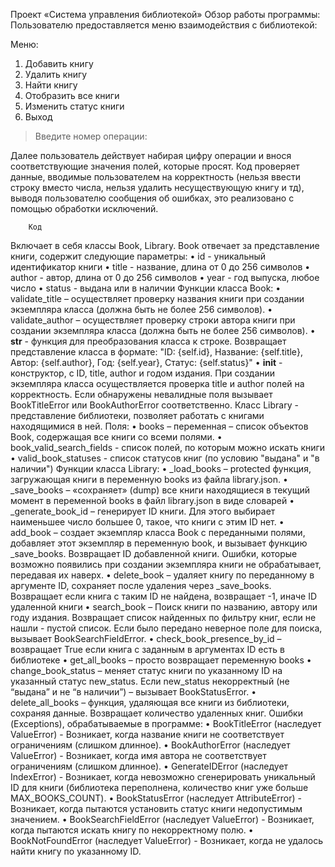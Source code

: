 Проект «Система управления библиотекой»
Обзор работы программы:
Пользователю предоставляется меню взаимодействия с библиотекой:

Меню:
1. Добавить книгу
2. Удалить книгу
3. Найти книгу
4. Отобразить все книги
5. Изменить статус книги
6. Выход  
>Введите номер операции: 

Далее пользователь действует набирая цифру операции и внося соответствующие значения полей, которые просят. Код проверяет данные, вводимые пользователем на корректность (нельзя ввести строку вместо числа, нельзя удалить несуществующую книгу и тд), выводя пользователю сообщения об ошибках, это реализовано с помощью обработки исключений.

        Код
Включает в себя классы Book, Library. Book отвечает за представление книги, содержит следующие параметры: 
•	id - уникальный идентификатор книги
•	title - название, длина от 0 до 256 символов
•	author - автор, длина от 0 до 256 символов
•	year - год выпуска, любое число
•	status - выдана или в наличии
Функции класса Book:
•	validate_title – осуществляет проверку названия книги при создании экземпляра класса (должна быть не более 256 символов).
•	validate_author – осуществляет проверку строки автора книги при создании экземпляра класса (должна быть не более 256 символов).
•	__str__ - функция для преобразования класса к строке. Возвращает представление класса в формате: "ID: {self.id}, Название: {self.title}, Автор: {self.author}, Год: {self.year}, Статус: {self.status}"
•	__init__ - конструктор, с ID, title, author и годом издания. При создании экземпляра класса осуществляется проверка title и author полей на корректность. Если обнаружены невалидные поля вызывает BookTitleError или BookAuthorError соответственно.
Класс Library - представление библиотеки, позволяет работать с книгами находящимися в ней. Поля:
•	books – переменная – список объектов Book, содержащая все книги со всеми полями.
•	book_valid_search_fields - список полей, по которым можно искать книги
•	valid_book_statuses - список статусов книг (по условию "выдана" и "в наличии")
Функции класса Library:
•	_load_books – protected функция, загружающая книги в переменную books из файла library.json.
•	_save_books – «сохраняет» (dump) все книги находящиеся в текущий момент в переменной books в файл library.json в виде словарей
•	_generate_book_id – генерирует ID книги. Для этого выбирает наименьшее число большее 0, такое, что книги с этим ID нет.
•	add_book – создает экземпляр класса Book с переданными полями, добавляет этот экземпляр в переменную book, и вызывает функцию _save_books. Возвращает ID добавленной книги. Ошибки, которые возможно появились при создании экземпляра книги не обрабатывает, передавая их наверх.
•	delete_book – удаляет книгу по переданному в аргументе ID, сохраняет после удаления через _save_books. Возвращает если книга с таким ID не найдена, возвращает -1, иначе ID удаленной книги
•	search_book – Поиск книги по названию, автору или году издания. Возвращает список найденных по фильтру книг, если не нашли - пустой список. Если было передано неверное поле для поиска, вызывает BookSearchFieldError.
•	check_book_presence_by_id – возвращает True если книга с заданным в аргументах ID есть в библиотеке
•	get_all_books – просто возвращает переменную books
•	change_book_status – меняет статус книги по указанному ID на указанный статус new_status. Если new_status некорректный (не “выдана” и не “в наличии”) – вызывает BookStatusError.
•	delete_all_books – функция, удаляющая все книги из библиотеки, сохраняя данные. Возвращает количество удаленных книг.
Ошибки (Exceptions), обрабатываемые в программе:
•	BookTitleError (наследует ValueError) - Возникает, когда название книги не соответствует ограничениям (слишком длинное).
•	BookAuthorError (наследует ValueError) - Возникает, когда имя автора не соответствует ограничениям (слишком длинное).
•	GenerateIDError (наследует IndexError) - Возникает, когда невозможно сгенерировать уникальный ID для книги (библиотека переполнена, количество книг уже больше MAX_BOOKS_COUNT).
•	BookStatusError (наследует AttributeError) - Возникает, когда пытаются установить статус книги недопустимым значением.
•	BookSearchFieldError (наследует ValueError) - Возникает, когда пытаются искать книгу по некорректному полю.
•	BookNotFoundError (наследует ValueError) - Возникает, когда не удалось найти книгу по указанному ID.
